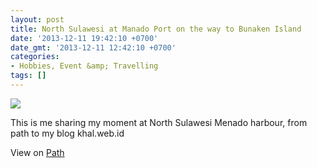 ```yaml
---
layout: post
title: North Sulawesi at Manado Port on the way to Bunaken Island
date: '2013-12-11 19:42:10 +0700'
date_gmt: '2013-12-11 12:42:10 +0700'
categories:
- Hobbies, Event &amp; Travelling
tags: []
---
```

![](http://images.path.com.s3.amazonaws.com/photos2/b10d3a2c-32eb-41e2-8c74-61fbc5d14c17/original.jpg)

This is me sharing my moment at North Sulawesi Menado harbour, from path to my blog khal.web.id

View on [Path](https://path.com/p/1YUlT)